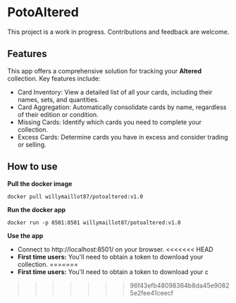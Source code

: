 # PotoAltered
This project is a work in progress. Contributions and feedback are welcome.

## Features
This app offers a comprehensive solution for tracking your **Altered** collection. Key features include:

- Card Inventory: View a detailed list of all your cards, including their names, sets, and quantities.
- Card Aggregation: Automatically consolidate cards by name, regardless of their edition or condition.
- Missing Cards: Identify which cards you need to complete your collection.
- Excess Cards: Determine cards you have in excess and consider trading or selling.

## How to use

**Pull the docker image**

`docker pull willymaillot87/potoaltered:v1.0`


**Run the docker app**

`docker run -p 8501:8501 willymaillot87/potoaltered:v1.0`


**Use the app** 

* Connect to http://localhost:8501/ on your browser.
<<<<<<< HEAD
* **First time users:** You'll need to obtain a token to download your collection.
=======
* **First time users:** You'll need to obtain a token to download your c
>>>>>>> 96f43efb48098364b8da45e90825e2fee41ceecf
